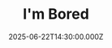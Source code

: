 ---
video:
  type: vimeo
  id: 1095442106
speaker:
  permalink: adam-julch
  name: Adam Julch
title: I'm Bored
image: https://i.imgur.com/seQl6ED.png
date: 2025-06-22T14:30:00.000Z
---